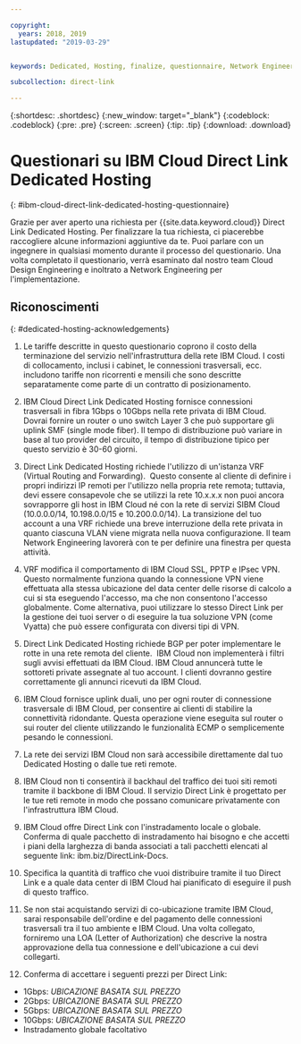 ```yaml
---

copyright:
  years: 2018, 2019
lastupdated: "2019-03-29"


keywords: Dedicated, Hosting, finalize, questionnaire, Network Engineering, billing, fees, VRF, BGP, ticket, cross-connects, datacenters, data, center, backhaul, single mode, single-mode, fiber, Letter of Authorization, LOA, contract

subcollection: direct-link

---
```


{:shortdesc: .shortdesc}
{:new_window: target="_blank"}
{:codeblock: .codeblock}
{:pre: .pre}
{:screen: .screen}
{:tip: .tip}
{:download: .download}

# Questionari su IBM Cloud Direct Link Dedicated Hosting
{: #ibm-cloud-direct-link-dedicated-hosting-questionnaire}

Grazie per aver aperto una richiesta per {{site.data.keyword.cloud}} Direct Link Dedicated Hosting. Per finalizzare la tua richiesta, ci piacerebbe raccogliere alcune informazioni aggiuntive da te. Puoi parlare con un ingegnere in qualsiasi momento durante il processo del questionario. Una volta completato il questionario, verrà esaminato dal nostro team Cloud Design Engineering e inoltrato a Network Engineering per l'implementazione.

## Riconoscimenti
{: #dedicated-hosting-acknowledgements}

1. Le tariffe descritte in questo questionario coprono il costo della terminazione del servizio nell'infrastruttura della rete IBM Cloud. I costi di collocamento, inclusi i cabinet, le connessioni trasversali, ecc. includono tariffe non ricorrenti e mensili che sono descritte separatamente come parte di un contratto di posizionamento.

2. IBM Cloud Direct Link Dedicated Hosting fornisce connessioni trasversali in fibra 1Gbps o 10Gbps nella rete privata di IBM Cloud. Dovrai fornire un router o uno switch Layer 3 che può supportare gli uplink SMF (single mode fiber). Il tempo di distribuzione può variare in base al tuo provider del circuito, il tempo di distribuzione tipico per questo servizio è 30-60 giorni.

3. Direct Link Dedicated Hosting richiede l'utilizzo di un'istanza VRF (Virtual Routing and Forwarding).  Questo consente al cliente di definire i propri indirizzi IP remoti per l'utilizzo nella propria rete remota; tuttavia, devi essere consapevole che se utilizzi la rete 10.x.x.x non puoi ancora sovrapporre gli host in IBM Cloud né con la rete di servizi SIBM Cloud (10.0.0.0/14, 10.198.0.0/15 e 10.200.0.0/14). La transizione del tuo account a una VRF richiede una breve interruzione della rete privata in quanto ciascuna VLAN viene migrata nella nuova configurazione. Il team Network Engineering lavorerà con te per definire una finestra per questa attività.

4. VRF modifica il comportamento di IBM Cloud SSL, PPTP e IPsec VPN. Questo normalmente funziona quando la connessione VPN viene effettuata alla stessa ubicazione del data center delle risorse di calcolo a cui si sta eseguendo l'accesso, ma che non consentono l'accesso globalmente.  Come alternativa, puoi utilizzare lo stesso Direct Link per la gestione dei tuoi server o di eseguire la tua soluzione VPN (come Vyatta) che può essere configurata con diversi tipi di VPN. 

5. Direct Link Dedicated Hosting richiede BGP per poter implementare le rotte in una rete remota del cliente.  IBM Cloud non implementerà i filtri sugli avvisi effettuati da IBM Cloud. IBM Cloud annuncerà tutte le sottoreti private assegnate al tuo account. I clienti dovranno gestire correttamente gli annunci ricevuti da IBM Cloud.

6. IBM Cloud fornisce uplink duali, uno per ogni router di connessione trasversale di IBM Cloud, per consentire ai clienti di stabilire la connettività ridondante. Questa operazione viene eseguita sul router o sui router del cliente utilizzando le funzionalità ECMP o semplicemente pesando le connessioni.

7. La rete dei servizi IBM Cloud non sarà accessibile direttamente dal tuo Dedicated Hosting o dalle tue reti remote.

8. IBM Cloud non ti consentirà il backhaul del traffico dei tuoi siti remoti tramite il backbone di IBM Cloud. Il servizio Direct Link è progettato per le tue reti remote in modo che possano comunicare privatamente con l'infrastruttura IBM Cloud.

9. IBM Cloud offre Direct Link con l'instradamento locale o globale. Conferma di quale pacchetto di instradamento hai bisogno e che accetti i piani della larghezza di banda associati a tali pacchetti elencati al seguente link: ibm.biz/DirectLink-Docs.

10. Specifica la quantità di traffico che vuoi distribuire tramite il tuo Direct Link e a quale data center di IBM Cloud hai pianificato di eseguire il push di questo traffico.

11. Se non stai acquistando servizi di co-ubicazione tramite IBM Cloud, sarai responsabile dell'ordine e del pagamento delle connessioni trasversali tra il tuo ambiente e IBM Cloud. Una volta collegato, forniremo una LOA (Letter of Authorization) che descrive la nostra approvazione della tua connessione e dell'ubicazione a cui devi collegarti.

12. Conferma di accettare i seguenti prezzi per Direct Link:
 * 1Gbps: _UBICAZIONE BASATA SUL PREZZO_ 
 * 2Gbps: _UBICAZIONE BASATA SUL PREZZO_
 * 5Gbps: _UBICAZIONE BASATA SUL PREZZO_
 * 10Gbps: _UBICAZIONE BASATA SUL PREZZO_
 * Instradamento globale facoltativo
